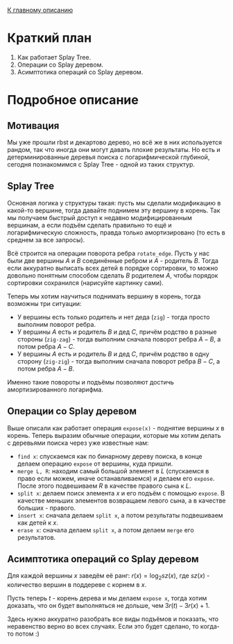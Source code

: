 [К главному описанию](/README.md)


# Краткий план
1. Как работает Splay Tree.
2. Операции со Splay деревом.
3. Асимптотика операций со Splay деревом.


# Подробное описание
## Мотивация
Мы уже прошли rbst и декартово дерево, но всё же в них используется рандом, так что иногда они могут давать плохие результаты. Но есть и детерминированные деревья поиска с логарифмической глубиной, сегодня познакомимся с Splay Tree - одной из таких структур.


## Splay Tree
Основная логика у структуры такая: пусть мы сделали модификацию в какой-то вершине, тогда давайте поднимем эту вершину в корень. Так мы получаем быстрый доступ к недавно модифицированным вершинам, а если подъём сделать правильно то ещё и логарифмическую сложность, правда только амортизировано (то есть в среднем за все запросы).

Всё строится на операции поворота ребра `rotate_edge`. Пусть у нас были две вершины $A$ и $B$ соединённые ребром и $A$ - родитель $B$. Тогда если аккуратно выписать всех детей в порядке сортировки, то можно довольно понятным способом сделать $B$ родителем $A$, чтобы порядок сортировки сохранился (нарисуйте картинку сами).

Теперь мы хотим научиться поднимать вершину в корень, тогда возможны три ситуации:
- У вершины есть только родитель и нет деда (`zig`) - тогда просто выполним поворот ребра.
- У вершины $A$ есть и родитель $B$ и дед $C$, причём родство в разные стороны (`zig-zag`) - тогда выполним сначала поворот ребра $A - B$, а потом ребра $A - C$.
- У вершины $A$ есть и родитель $B$ и дед $C$, причём родство в одну сторону (`zig-zig`) - тогда выполним сначала поворот ребра $B - C$, а потом ребра $A - B$.

Именно такие повороты и подъёмы позволяют достичь амортизированного логарифма.


## Операции со Splay деревом
Выше описали как работает операция `expose(x)` - поднятие вершины $x$ в корень. Теперь выразим обычные операции, которые мы хотим делать с деревьями поиска через уже известные нам:
- `find x`: спускаемся как по бинарному дереву поиска, в конце делаем операцию `expose` от вершины, куда пришли.
- `merge L, R`: находим самый большой элемент в $L$ (спускаемся в право если можем, иначе останавливаемся) и делаем его `expose`. После этого подвешиваем $R$ в качестве правого сына к $L$.
- `split x`: делаем поиск элемента $x$ и его подъём с помощью `expose`. В качестве меньших элементов возвращаем левого сына, а в качестве больших - правого.
- `insert x`: сначала делаем `split x`, а потом результаты подвешиваем как детей к $x$.
- `erase x`: сначала делаем `split x`, а потом делаем `merge` его результатов.


## Асимптотика операций со Splay деревом
Для каждой вершины $x$ заведём её ранг: $r(x) = \log_2 sz(x)$, где $sz(x)$ - количество вершин в поддереве с корнем в $x$.

Пусть теперь $t$ - корень дерева и мы делаем `expose x`, тогда хотим доказать, что он будет выполняться не дольше, чем $3r(t) - 3r(x) + 1$.

Здесь нужно аккуратно разобрать все виды подъёмов и показать, что неравенство верно во всех случаях. Если это будет сделано, то когда-то потом :)
